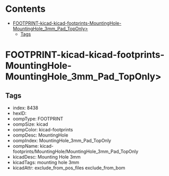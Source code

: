 



Contents
========

* [FOOTPRINT-kicad-kicad-footprints-MountingHole-MountingHole_3mm_Pad_TopOnly>](#footprint-kicad-kicad-footprints-mountinghole-mountinghole_3mm_pad_toponly)
	* [Tags](#tags)

# FOOTPRINT-kicad-kicad-footprints-MountingHole-MountingHole_3mm_Pad_TopOnly>

## Tags

- index: 8438
- hexID: 
- oompType: FOOTPRINT
- oompSize: kicad
- oompColor: kicad-footprints
- oompDesc: MountingHole
- oompIndex: MountingHole_3mm_Pad_TopOnly
- oompName: kicad-footprints/MountingHole/MountingHole_3mm_Pad_TopOnly
- kicadDesc: Mounting Hole 3mm
- kicadTags: mounting hole 3mm
- kicadAttr: exclude_from_pos_files exclude_from_bom
